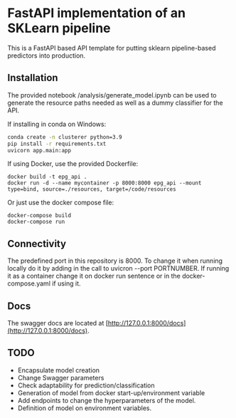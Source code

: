 # FastAPI implementation of an SKLearn pipeline

This is a FastAPI based API template for putting sklearn pipeline-based predictors into production.

## Installation

The provided notebook /analysis/generate_model.ipynb can be used to generate the resource paths needed as well as a dummy classifier for the API.

If installing in conda on Windows:

```bash
conda create -n clusterer python=3.9
pip install -r requirements.txt
uvicorn app.main:app
```

If using Docker, use the provided Dockerfile:

```
docker build -t epg_api . 
docker run -d --name mycontainer -p 8000:8000 epg_api --mount type=bind, source=./resources, target=/code/resources

```

Or just use the docker compose file:

```
docker-compose build 
docker-compose run

```
## Connectivity

The predefined port in this repository is 8000. To change it when running locally do it by adding in the call to uvicron --port PORTNUMBER. If running it as a container change it on docker run sentence or in the docker-compose.yaml if using it.

## Docs

The swagger docs are located at [http://127.0.0.1:8000/docs](http://127.0.0.1:8000/docs).

## TODO

 * Encapsulate model creation
 * Change Swagger parameters
 * Check adaptability for prediction/classification
 * Generation of model from docker start-up/environment variable
 * Add endpoints to change the hyperparameters of the model.
 * Definition of model on environment variables.